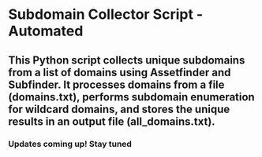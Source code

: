 # Subdomain Collector Script - Automated

## This Python script collects unique subdomains from a list of domains using Assetfinder and Subfinder. It processes domains from a file (domains.txt), performs subdomain enumeration for wildcard domains, and stores the unique results in an output file (all_domains.txt).

### Updates coming up! Stay tuned